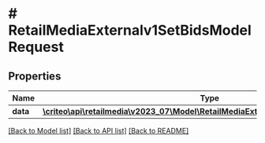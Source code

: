 # # RetailMediaExternalv1SetBidsModelRequest

## Properties

Name | Type | Description | Notes
------------ | ------------- | ------------- | -------------
**data** | [**\criteo\api\retailmedia\v2023_07\Model\RetailMediaExternalv1SetBidsModelResource**](RetailMediaExternalv1SetBidsModelResource.md) |  | [optional]

[[Back to Model list]](../../README.md#models) [[Back to API list]](../../README.md#endpoints) [[Back to README]](../../README.md)

